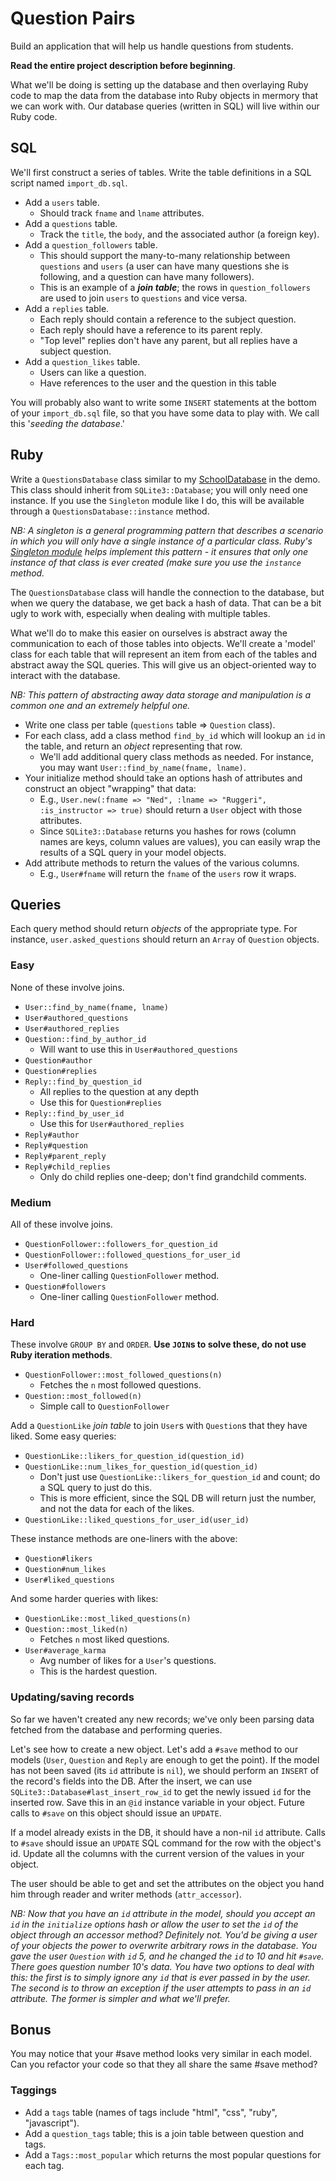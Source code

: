 # Question Pairs

Build an application that will help us handle questions from students.

**Read the entire project description before beginning**.

What we'll be doing is setting up the database and then overlaying
Ruby code to map the data from the database into Ruby objects in
mermory that we can work with. Our database queries (written in SQL)
will live within our Ruby code.

## SQL

We'll first construct a series of tables. Write the table definitions in
a SQL script named `import_db.sql`.

* Add a `users` table.
    * Should track `fname` and `lname` attributes.
* Add a `questions` table.
    * Track the `title`, the `body`, and the associated author
    (a foreign key).
* Add a `question_followers` table.
    * This should support the many-to-many relationship between
    `questions` and `users` (a user can have many questions she
    is following, and a question can have many followers).
    * This is an example of a ***join table***; the rows in
    `question_followers` are used to join `users` to `questions`
    and vice versa.
* Add a `replies` table.
    * Each reply should contain a reference to the subject question.
    * Each reply should have a reference to its parent reply.
    * "Top level" replies don't have any parent, but all replies have a
      subject question.
* Add a `question_likes` table.
    * Users can like a question.
    * Have references to the user and the question in this table

You will probably also want to write some `INSERT` statements at the
bottom of your `import_db.sql` file, so that you have some data to play
with. We call this '*seeding the database*.'

## Ruby

Write a `QuestionsDatabase` class similar to my
[SchoolDatabase][school.rb] in the demo. This class should inherit from
`SQLite3::Database`; you will only need one instance. If you use the
`Singleton` module like I do, this will be available through a
`QuestionsDatabase::instance` method.

[school.rb]: https://github.com/appacademy/sql-curriculum/blob/master/sql/demos/first-sql-demo/school.rb

*NB: A singleton is a general programming pattern that describes a
scenario in which you will only have a single instance of a particular
class. Ruby's [Singleton module][ruby-singleton] helps implement this
pattern - it ensures that only one instance of that class is ever
created (make sure you use the `instance` method.*

[ruby-singleton]: http://www.ruby-doc.org/stdlib-1.9.3/libdoc/singleton/rdoc/Singleton.html

The `QuestionsDatabase` class will handle the connection to the
database, but when we query the database, we get back a hash of data.
That can be a bit ugly to work with, especially when dealing with
multiple tables.

What we'll do to make this easier on ourselves is abstract away the
communication to each of those tables into objects. We'll create a
'model' class for each table that will represent an item from each of
the tables and abstract away the SQL queries. This will give us an
object-oriented way to interact with the database.

*NB: This pattern of abstracting away data storage and manipulation
is a common one and an extremely helpful one.*

* Write one class per table (`questions` table => `Question` class).
* For each class, add a class method `find_by_id` which will lookup an `id`
  in the table, and return an *object* representing that row.
    * We'll add additional query class methods as needed. For instance, you
      may want `User::find_by_name(fname, lname)`.
* Your initialize method should take an options hash of attributes and construct an object "wrapping" that data:
    * E.g., `User.new(:fname => "Ned", :lname => "Ruggeri", :is_instructor =>
      true)` should return a `User` object with those attributes.
    * Since `SQLite3::Database` returns you hashes for rows (column names are
      keys, column values are values), you can easily wrap the results of a
      SQL query in your model objects.
* Add attribute methods to return the values of the various columns.
    * E.g., `User#fname` will return the `fname` of the `users` row it wraps.

## Queries

Each query method should return *objects* of the appropriate type. For
instance, `user.asked_questions` should return an `Array` of `Question`
objects.

### Easy

None of these involve joins.

* `User::find_by_name(fname, lname)`
* `User#authored_questions`
* `User#authored_replies`
* `Question::find_by_author_id`
    * Will want to use this in `User#authored_questions`
* `Question#author`
* `Question#replies`
* `Reply::find_by_question_id`
    * All replies to the question at any depth
    * Use this for `Question#replies`
* `Reply::find_by_user_id`
    * Use this for `User#authored_replies`
* `Reply#author`
* `Reply#question`
* `Reply#parent_reply`
* `Reply#child_replies`
    * Only do child replies one-deep; don't find grandchild comments.

### Medium

All of these involve joins.

* `QuestionFollower::followers_for_question_id`
* `QuestionFollower::followed_questions_for_user_id`
* `User#followed_questions`
    * One-liner calling `QuestionFollower` method.
* `Question#followers`
    * One-liner calling `QuestionFollower` method.

### Hard

These involve `GROUP BY` and `ORDER`. **Use `JOIN`s to solve these, do not
use Ruby iteration methods**.

* `QuestionFollower::most_followed_questions(n)`
    * Fetches the `n` most followed questions.
* `Question::most_followed(n)`
    * Simple call to `QuestionFollower`

Add a `QuestionLike` *join table* to join `User`s with `Question`s that they
have liked. Some easy queries:

* `QuestionLike::likers_for_question_id(question_id)`
* `QuestionLike::num_likes_for_question_id(question_id)`
    * Don't just use `QuestionLike::likers_for_question_id` and count; do a
      SQL query to just do this.
    * This is more efficient, since the SQL DB will return just the number,
      and not the data for each of the likes.
* `QuestionLike::liked_questions_for_user_id(user_id)`

These instance methods are one-liners with the above:

* `Question#likers`
* `Question#num_likes`
* `User#liked_questions`

And some harder queries with likes:

* `QuestionLike::most_liked_questions(n)`
* `Question::most_liked(n)`
    * Fetches `n` most liked questions.
* `User#average_karma`
    * Avg number of likes for a `User`'s questions.
    * This is the hardest question.

### Updating/saving records

So far we haven't created any new records; we've only been parsing data
fetched from the database and performing queries.

Let's see how to create a new object. Let's add a `#save` method to our
models (`User`, `Question` and `Reply` are enough to get the point). If
the model has not been saved (its `id` attribute is `nil`), we should
perform an `INSERT` of the record's fields into the DB. After the
insert, we can use `SQLite3::Database#last_insert_row_id` to get the
newly issued `id` for the inserted row. Save this in an `@id` instance
variable in your object. Future calls to `#save` on this object should
issue an `UPDATE`.

If a model already exists in the DB, it should have a non-nil `id`
attribute. Calls to `#save` should issue an `UPDATE` SQL command for the
row with the object's id. Update all the columns with the current
version of the values in your object.

The user should be able to get and set the attributes on the object you
hand him through reader and writer methods (`attr_accessor`).

*NB: Now that you have an `id` attribute in the model, should you accept
an `id` in the `initialize` options hash or allow the user to set the
`id` of the object through an accessor method? Definitely not. You'd
be giving a user of your objects the power to overwrite arbitrary rows
in the database. You gave the user `Question` with `id` 5, and he
changed the `id` to 10 and hit `#save`. There goes question number
10's data. You have two options to deal with this: the first is to
simply ignore any `id` that is ever passed in by the user. The second
is to throw an exception if the user attempts to pass in an `id`
attribute. The former is simpler and what we'll prefer.*

## Bonus

You may notice that your #save method looks very similar in each model.
Can you refactor your code so that they all share the same #save method?

### Taggings

* Add a `tags` table (names of tags include "html", "css", "ruby", "javascript").
* Add a `question_tags` table; this is a join table between question and tags.
* Add a `Tags::most_popular` which returns the most popular questions for
  each tag.
